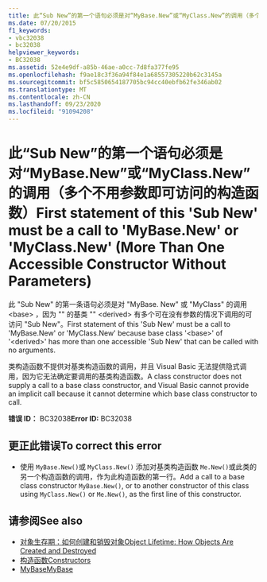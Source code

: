 ```yaml
---
title: 此“Sub New”的第一个语句必须是对“MyBase.New”或“MyClass.New”的调用（多个不用参数即可访问的构造函数）
ms.date: 07/20/2015
f1_keywords:
- vbc32038
- bc32038
helpviewer_keywords:
- BC32038
ms.assetid: 52e4e9df-a85b-46ae-a0cc-7d8fa377fe95
ms.openlocfilehash: f9ae18c3f36a94f84e1a68557305220b62c3145a
ms.sourcegitcommit: bf5c5850654187705bc94cc40ebfb62fe346ab02
ms.translationtype: MT
ms.contentlocale: zh-CN
ms.lasthandoff: 09/23/2020
ms.locfileid: "91094208"
---
```

# <a name="first-statement-of-this-sub-new-must-be-a-call-to-mybasenew-or-myclassnew-more-than-one-accessible-constructor-without-parameters"></a><span data-ttu-id="00e9d-102">此“Sub New”的第一个语句必须是对“MyBase.New”或“MyClass.New”的调用（多个不用参数即可访问的构造函数）</span><span class="sxs-lookup"><span data-stu-id="00e9d-102">First statement of this 'Sub New' must be a call to 'MyBase.New' or 'MyClass.New' (More Than One Accessible Constructor Without Parameters)</span></span>

<span data-ttu-id="00e9d-103">此 "Sub New" 的第一条语句必须是对 "MyBase. New" 或 "MyClass" 的调用 \<base> ，因为 "" 的基类 "" \<derived> 有多个可在没有参数的情况下调用的可访问 "Sub New"。</span><span class="sxs-lookup"><span data-stu-id="00e9d-103">First statement of this 'Sub New' must be a call to 'MyBase.New' or 'MyClass.New' because base class '\<base>' of '\<derived>' has more than one accessible 'Sub New' that can be called with no arguments.</span></span>  
  
 <span data-ttu-id="00e9d-104">类构造函数不提供对基类构造函数的调用，并且 Visual Basic 无法提供隐式调用，因为它无法确定要调用的基类构造函数。</span><span class="sxs-lookup"><span data-stu-id="00e9d-104">A class constructor does not supply a call to a base class constructor, and Visual Basic cannot provide an implicit call because it cannot determine which base class constructor to call.</span></span>  
  
 <span data-ttu-id="00e9d-105">**错误 ID：** BC32038</span><span class="sxs-lookup"><span data-stu-id="00e9d-105">**Error ID:** BC32038</span></span>  
  
## <a name="to-correct-this-error"></a><span data-ttu-id="00e9d-106">更正此错误</span><span class="sxs-lookup"><span data-stu-id="00e9d-106">To correct this error</span></span>  
  
- <span data-ttu-id="00e9d-107">使用 `MyBase.New()`或 `MyClass.New()` 添加对基类构造函数 `Me.New()`或此类的另一个构造函数的调用，作为此构造函数的第一行。</span><span class="sxs-lookup"><span data-stu-id="00e9d-107">Add a call to a base class constructor `MyBase.New()`, or to another constructor of this class using `MyClass.New()` or `Me.New()`, as the first line of this constructor.</span></span>  
  
## <a name="see-also"></a><span data-ttu-id="00e9d-108">请参阅</span><span class="sxs-lookup"><span data-stu-id="00e9d-108">See also</span></span>

- [<span data-ttu-id="00e9d-109">对象生存期：如何创建和销毁对象</span><span class="sxs-lookup"><span data-stu-id="00e9d-109">Object Lifetime: How Objects Are Created and Destroyed</span></span>](../programming-guide/language-features/objects-and-classes/object-lifetime-how-objects-are-created-and-destroyed.md)
- [<span data-ttu-id="00e9d-110">构造函数</span><span class="sxs-lookup"><span data-stu-id="00e9d-110">Constructors</span></span>](../programming-guide/concepts/object-oriented-programming.md#constructors)
- [<span data-ttu-id="00e9d-111">MyBase</span><span class="sxs-lookup"><span data-stu-id="00e9d-111">MyBase</span></span>](../programming-guide/program-structure/me-my-mybase-and-myclass.md#mybase)
